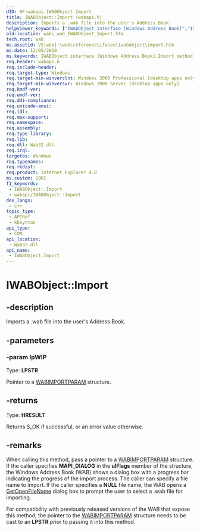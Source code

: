 ```yaml
---
UID: NF:wabapi.IWABObject.Import
title: IWABObject::Import (wabapi.h)
description: Imports a .wab file into the user's Address Book.
helpviewer_keywords: ["IWABObject interface [Windows Address Book]","Import method","IWABObject.Import","IWABObject::Import","Import","Import method [Windows Address Book]","Import method [Windows Address Book]","IWABObject interface","_wab_IWABObject_Import","wab._wab_IWABObject_Import","wabapi/IWABObject::Import"]
old-location: wab\_wab_IWABObject_Import.htm
tech.root: wab
ms.assetid: VS|wab|~\wab\reference\ifaces\iwabobject\import.htm
ms.date: 12/05/2018
ms.keywords: IWABObject interface [Windows Address Book],Import method, IWABObject.Import, IWABObject::Import, Import, Import method [Windows Address Book], Import method [Windows Address Book],IWABObject interface, _wab_IWABObject_Import, wab._wab_IWABObject_Import, wabapi/IWABObject::Import
req.header: wabapi.h
req.include-header: 
req.target-type: Windows
req.target-min-winverclnt: Windows 2000 Professional [desktop apps only]
req.target-min-winversvr: Windows 2000 Server [desktop apps only]
req.kmdf-ver: 
req.umdf-ver: 
req.ddi-compliance: 
req.unicode-ansi: 
req.idl: 
req.max-support: 
req.namespace: 
req.assembly: 
req.type-library: 
req.lib: 
req.dll: Wab32.dll
req.irql: 
targetos: Windows
req.typenames: 
req.redist: 
req.product: Internet Explorer 4.0
ms.custom: 19H1
f1_keywords:
 - IWABObject::Import
 - wabapi/IWABObject::Import
dev_langs:
 - c++
topic_type:
 - APIRef
 - kbSyntax
api_type:
 - COM
api_location:
 - Wab32.dll
api_name:
 - IWABObject.Import
---
```


# IWABObject::Import


## -description

Imports a .wab file into the user's Address Book.

## -parameters

### -param lpWIP

Type: <b>LPSTR</b>

Pointer to a <a href="https://docs.microsoft.com/windows/desktop/api/wabapi/ns-wabapi-wabimportparam">WABIMPORTPARAM</a> 
				structure.

## -returns

Type: <b>HRESULT</b>

Returns S_OK if successful, or an error value otherwise.

## -remarks

When calling this method, pass a pointer to a 
	<a href="https://docs.microsoft.com/windows/desktop/api/wabapi/ns-wabapi-wabimportparam">WABIMPORTPARAM</a> structure. If the caller specifies 
	<b>MAPI_DIALOG</b> in the 
	<b>ulFlags</b> member of the structure, 
	the Windows Address Book (WAB) shows a dialog box with a progress bar indicating 
	the progress of the import process. The caller can specify a file name 
	to import. If the caller specifies a <b>NULL</b> file name, the 
	WAB opens a <a href="https://docs.microsoft.com/windows/desktop/api/commdlg/nf-commdlg-getopenfilenamea">GetOpenFileName</a> 
	dialog box to prompt the user to select a .wab file for importing.

For compatibility with previously released versions of the 
	WAB that expose this method, the pointer to the 
	<a href="https://docs.microsoft.com/windows/desktop/api/wabapi/ns-wabapi-wabimportparam">WABIMPORTPARAM</a> structure needs to be cast to an 
	<b>LPSTR</b> prior to passing it into this method.

